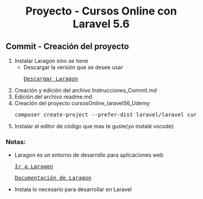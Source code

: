 

  <!-- Title -->
  <h1 align="center">Proyecto - Cursos Online con Laravel 5.6</h1>
  <!-- End Title -->

  <!-- Commit name -->
  <h2>Commit - <strong>Creación del proyecto</strong></h2>
  <!-- End Commit name -->
  
  <!-- Commit instructions -->
  <ol>
     <li>
        Instalar Laragon sino se tiene
        <ul>
          <li>
            Descargar la versión que se desee usar
            <pre><a href="https://laragon.org/download/">Descargar Laragon</a></pre>
          </li>
        </ul>
    </li>
    <li>Creación y edición del archivo Instrucciones_Commit.md</li>
    <li>Edición del archivo readme.md</li>
    <li>
      Creación del proyecto cursosOnline_laravel56_Udemy
      <pre>composer create-project --prefer-dist laravel/laravel cursosOnline "5.6.*"</pre>
    </li>
    <li>Instalar el editor de código que mas te guste(yo instalé vscode)</li>
  </ol>
  <!-- End Commit instructions -->
  
  <!-- Notes -->
  <h3>Notas:</h3>
  <ul>
     <li>
        Laragon es un entorno de desarrollo para aplicaciones web
        <pre><a href="https://laragon.org/">Ir a Laragon</a></pre>
        <pre><a href="https://laragon.org/docs/">Documentación de Laragon</a></pre>
        <li>Instala lo necesario para desarrollar en Laravel</li>
      </li>
  </ul>
    
  <em></em>
  <!-- End notes -->